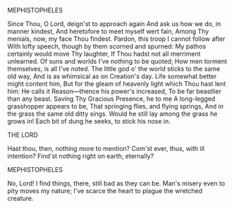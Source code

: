 MEPHISTOPHELES

Since Thou, O Lord, deign'st to approach again And ask us how we do, in manner kindest, And
heretofore to meet myself wert fain, Among Thy menials, now, my face Thou findest. Pardon, this
troop I cannot follow after With lofty speech, though by them scorned and spurned: My pathos
certainly would move Thy laughter, If Thou hadst not all merriment unlearned. Of suns and worlds
I've nothing to be quoted; How men torment themselves, is all I've noted. The little god o' the
world sticks to the same old way, And is as whimsical as on Creation's day. Life somewhat better
might content him, But for the gleam of heavenly light which Thou hast lent him: He calls it
Reason—thence his power's increased, To be far beastlier than any beast. Saving Thy Gracious
Presence, he to me A long-legged grasshopper appears to be, That springing flies, and flying
springs, And in the grass the same old ditty sings. Would he still lay among the grass he grows in!
Each bit of dung he seeks, to stick his nose in.


THE LORD

Hast thou, then, nothing more to mention? Com'st ever, thus, with ill intention? Find'st nothing
right on earth, eternally?


MEPHISTOPHELES

No, Lord! I find things, there, still bad as they can be. Man's misery even to pity moves my nature;
I've scarce the heart to plague the wretched creature.
